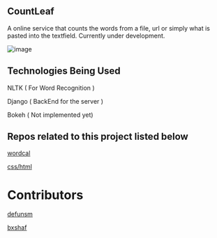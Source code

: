 ## CountLeaf

A online service that counts the words from a file, url or simply what is pasted into the textfield. Currently under development.

![image](http://i.imgur.com/agLa6nh.jpg)

## Technologies Being Used

NLTK ( For Word Recognition )

Django ( BackEnd for the server )

Bokeh ( Not implemented yet)

## Repos related to this project listed below

[wordcal](https://github.com/defunSM/wordcal)

[css/html](https://github.com/bxshaf/countleaf)

# Contributors

[defunsm](https://github.com/defunsm)

[bxshaf](https://github.com/bxshaf)



